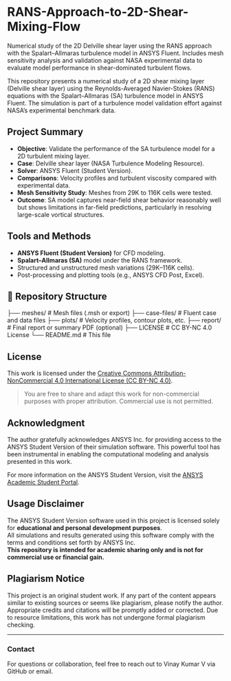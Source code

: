 # RANS-Approach-to-2D-Shear-Mixing-Flow
Numerical study of the 2D Delville shear layer using the RANS approach with the Spalart–Allmaras turbulence model in ANSYS Fluent. Includes mesh sensitivity analysis and validation against NASA experimental data to evaluate model performance in shear-dominated turbulent flows.

This repository presents a numerical study of a 2D shear mixing layer (Delville shear layer) using the Reynolds-Averaged Navier-Stokes (RANS) equations with the Spalart–Allmaras (SA) turbulence model in ANSYS Fluent. The simulation is part of a turbulence model validation effort against NASA’s experimental benchmark data.

## Project Summary

- **Objective**: Validate the performance of the SA turbulence model for a 2D turbulent mixing layer.
- **Case**: Delville shear layer (NASA Turbulence Modeling Resource).
- **Solver**: ANSYS Fluent (Student Version).
- **Comparisons**: Velocity profiles and turbulent viscosity compared with experimental data.
- **Mesh Sensitivity Study**: Meshes from 29K to 116K cells were tested.
- **Outcome**: SA model captures near-field shear behavior reasonably well but shows limitations in far-field predictions, particularly in resolving large-scale vortical structures.

## Tools and Methods

- **ANSYS Fluent (Student Version)** for CFD modeling.
- **Spalart–Allmaras (SA)** model under the RANS framework.
- Structured and unstructured mesh variations (29K–116K cells).
- Post-processing and plotting tools (e.g., ANSYS CFD Post, Excel).

## 📁 Repository Structure
├── meshes/ # Mesh files (.msh or export)
├── case-files/ # Fluent case and data files
├── plots/ # Velocity profiles, contour plots, etc.
├── report/ # Final report or summary PDF (optional)
├── LICENSE # CC BY-NC 4.0 License
└── README.md # This file

## License

This work is licensed under the [Creative Commons Attribution-NonCommercial 4.0 International License (CC BY-NC 4.0)](https://creativecommons.org/licenses/by-nc/4.0/).

> You are free to share and adapt this work for non-commercial purposes with proper attribution. Commercial use is not permitted.

## Acknowledgment

The author gratefully acknowledges ANSYS Inc. for providing access to the ANSYS Student Version of their simulation software. This powerful tool has been instrumental in enabling the computational modeling and analysis presented in this work.

For more information on the ANSYS Student Version, visit the [ANSYS Academic Student Portal](https://www.ansys.com/en-in/academic/students).

## Usage Disclaimer

The ANSYS Student Version software used in this project is licensed solely for **educational and personal development purposes**.  
All simulations and results generated using this software comply with the terms and conditions set forth by ANSYS Inc.  
**This repository is intended for academic sharing only and is not for commercial use or financial gain.**

## Plagiarism Notice

This project is an original student work. If any part of the content appears similar to existing sources or seems like plagiarism, please notify the author. Appropriate credits and citations will be promptly added or corrected. Due to resource limitations, this work has not undergone formal plagiarism checking.

---

### Contact

For questions or collaboration, feel free to reach out to Vinay Kumar V via GitHub or email.

